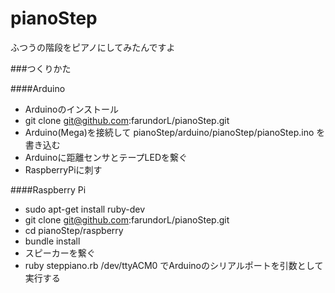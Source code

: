 pianoStep
=========

ふつうの階段をピアノにしてみたんですよ


###つくりかた

####Arduino
- Arduinoのインストール
- git clone git@github.com:farundorL/pianoStep.git
- Arduino(Mega)を接続して pianoStep/arduino/pianoStep/pianoStep.ino を書き込む
- Arduinoに距離センサとテープLEDを繋ぐ
- RaspberryPiに刺す

####Raspberry Pi
- sudo apt-get install ruby-dev
- git clone git@github.com:farundorL/pianoStep.git
- cd pianoStep/raspberry
- bundle install
- スピーカーを繋ぐ
- ruby steppiano.rb /dev/ttyACM0 でArduinoのシリアルポートを引数として実行する
